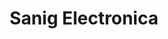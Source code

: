 ---
title: "Sanig Electronica"
url: /ciudad-autonoma-de-buenos-aires/sanig-electronica/
shop: Elektronik
---